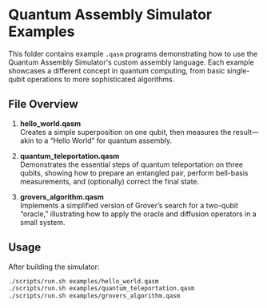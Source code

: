# Quantum Assembly Simulator Examples

This folder contains example `.qasm` programs demonstrating how to use the Quantum Assembly Simulator's custom assembly language. Each example showcases a different concept in quantum computing, from basic single-qubit operations to more sophisticated algorithms.

## File Overview

1. **hello_world.qasm**  
   Creates a simple superposition on one qubit, then measures the result—akin to a “Hello World” for quantum assembly.

2. **quantum_teleportation.qasm**  
   Demonstrates the essential steps of quantum teleportation on three qubits, showing how to prepare an entangled pair, perform bell-basis measurements, and (optionally) correct the final state.

3. **grovers_algorithm.qasm**  
   Implements a simplified version of Grover’s search for a two-qubit “oracle,” illustrating how to apply the oracle and diffusion operators in a small system.

## Usage

After building the simulator:

```bash
./scripts/run.sh examples/hello_world.qasm
./scripts/run.sh examples/quantum_teleportation.qasm
./scripts/run.sh examples/grovers_algorithm.qasm
